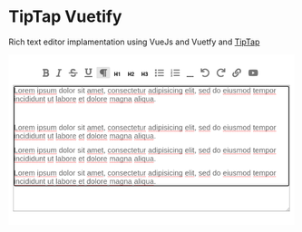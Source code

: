 # TipTap Vuetify

Rich text editor implamentation using  VueJs and Vuetfy and [TipTap](https://github.com/ueberdosis/tiptap)

![examplevuetifytiptap](./assets/examplevuetifytiptap.png)



